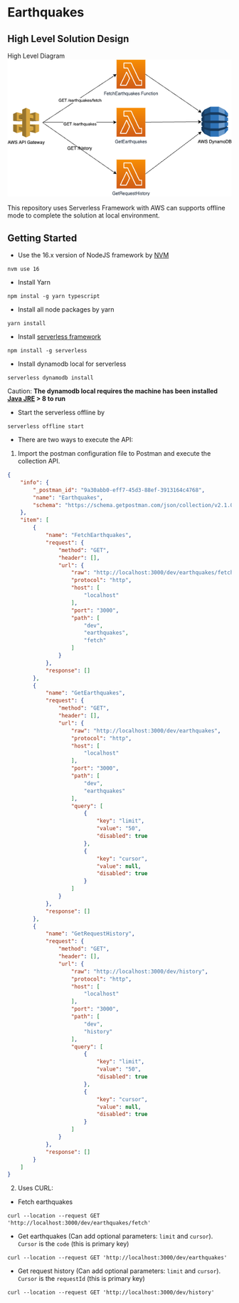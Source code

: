 # Earthquakes

## High Level Solution Design

High Level Diagram
![earthquakes.png](docs/earthquakes.png)

This repository uses Serverless Framework with AWS can supports offline mode to complete the solution at local environment.

## Getting Started
- Use the 16.x version of NodeJS framework by [NVM](https://github.com/nvm-sh/nvm)
```shell
nvm use 16
```

- Install Yarn
```shell
npm instal -g yarn typescript
```

- Install all node packages by yarn
```shell
yarn install
```

- Install [serverless framework](https://www.serverless.com/framework/docs/getting-started/)
```shell
npm install -g serverless
```

- Install dynamodb local for serverless
```shell
serverless dynamodb install
```

Caution: **The dynamodb local requires the machine has been installed [Java JRE](https://docs.oracle.com/javase/8/docs/technotes/guides/install/install_overview.html) > 8 to run**

- Start the serverless offline by

```
serverless offline start
```

- There are two ways to execute the API:

1. Import the postman configuration file to Postman and execute the collection API.
```json
{
	"info": {
		"_postman_id": "9a30abb0-eff7-45d3-88ef-3913164c4768",
		"name": "Earthquakes",
		"schema": "https://schema.getpostman.com/json/collection/v2.1.0/collection.json"
	},
	"item": [
		{
			"name": "FetchEarthquakes",
			"request": {
				"method": "GET",
				"header": [],
				"url": {
					"raw": "http://localhost:3000/dev/earthquakes/fetch",
					"protocol": "http",
					"host": [
						"localhost"
					],
					"port": "3000",
					"path": [
						"dev",
						"earthquakes",
						"fetch"
					]
				}
			},
			"response": []
		},
		{
			"name": "GetEarthquakes",
			"request": {
				"method": "GET",
				"header": [],
				"url": {
					"raw": "http://localhost:3000/dev/earthquakes",
					"protocol": "http",
					"host": [
						"localhost"
					],
					"port": "3000",
					"path": [
						"dev",
						"earthquakes"
					],
					"query": [
						{
							"key": "limit",
							"value": "50",
							"disabled": true
						},
						{
							"key": "cursor",
							"value": null,
							"disabled": true
						}
					]
				}
			},
			"response": []
		},
		{
			"name": "GetRequestHistory",
			"request": {
				"method": "GET",
				"header": [],
				"url": {
					"raw": "http://localhost:3000/dev/history",
					"protocol": "http",
					"host": [
						"localhost"
					],
					"port": "3000",
					"path": [
						"dev",
						"history"
					],
					"query": [
						{
							"key": "limit",
							"value": "50",
							"disabled": true
						},
						{
							"key": "cursor",
							"value": null,
							"disabled": true
						}
					]
				}
			},
			"response": []
		}
	]
}
```
2. Uses CURL:
- Fetch earthquakes
```shell
curl --location --request GET 'http://localhost:3000/dev/earthquakes/fetch'

```
- Get earthquakes (Can add optional parameters: `limit` and `cursor`). `Cursor` is the `code` (this is primary key)
```shell
curl --location --request GET 'http://localhost:3000/dev/earthquakes'
```

- Get request history (Can add optional parameters: `limit` and `cursor`). `Cursor` is the `requestId` (this is primary key)
```shell
curl --location --request GET 'http://localhost:3000/dev/history'
```